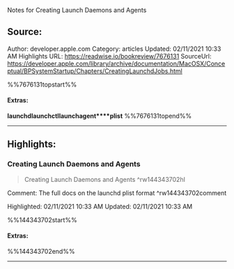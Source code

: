 Notes for Creating Launch Daemons and Agents

## Source:
Author: developer.apple.com
Category: articles
Updated: 02/11/2021 10:33 AM
Highlights URL: https://readwise.io/bookreview/7676131
SourceUrl: https://developer.apple.com/library/archive/documentation/MacOSX/Conceptual/BPSystemStartup/Chapters/CreatingLaunchdJobs.html

%%7676131topstart%%
#### Extras:
**launchd****launchctl****launchagent****plist**
%%7676131topend%%
 
-----
 ## Highlights:

### Creating Launch Daemons and Agents
>Creating Launch Daemons and Agents ^rw144343702hl

Comment: The full docs on the launchd plist format ^rw144343702comment

Highlighted: 02/11/2021 10:33 AM
Updated: 02/11/2021 10:33 AM

%%144343702start%%
#### Extras:

%%144343702end%%

------

